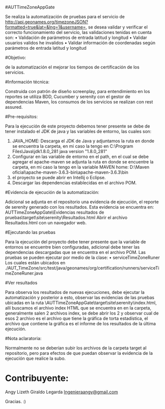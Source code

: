#AUTTimeZoneAppGate

Se realiza la automatización de pruebas para el servicio de http://api.geonames.org/timezoneJSON?formatted=true&lat=&lng=1&username=, se desea validar y verificar el correcto funcionamiento del servicio, las validaciones tenidas en cuenta son:
•	Validación de parámetros de entrada latitud y longitud
•	Validar usuarios validos he invalidos
•	Validar información de coordenadas según parámetros de entrada latitud y longitud


#Objetivo:

 de la automatización el mejorar los tiempos de certificación de los servicios. 


#Información técnica:
 
Construida con patrón de diseño screenplay,  para entendimiento en los reportes se utiliza BDD, Cucumber y serenity con el gestor de dependencias Maven, los consumos de los servicios se realizan con rest assured. 


#Pre-requisitos:

Para la ejecución de este proyecto debemos tener presente se debe de tener instalado el JDK de java y las variables de entorno, las cuales son:
1.	JAVA_HOME: Descarga el JDK de Java y adjuntamos la ruta en donde se encuentra la carpeta, en mi caso la tengo en C:\Program Files\Java\jdk1.8.0_281
java version "1.8.0_281"
2.	Configurar en las variable de entorno en el path, en el cual se debe agregar el apache-maven se adjunta la ruta en donde se encuentre la carpeta, en mi caso la tengo en la variable MAVEN  home:  D:\Maven oficial\apache-maven-3.6.3-bin\apache-maven-3.6.3\bin
3. el proyecto se puede abrir en Intellij o Eclipse.
4. Descargar las dependencias establecidas en el archivo POM.


#Evidencia de ejecución de la automatización:

Adicional se adjunta en el repositorio una evidencia de ejecución, el reporte de serenity generado con los resultados.
Esta evidencia se encuentra en:  
AUTTimeZoneAppGate\Evidencias resultados de pruebas\target\site\serenity\Resultados.html
Abrir el archivo Resultados.html con un navegador web.


#Ejecutando las pruebas 

Para la ejecución del proyecto debe tener presente que la variable de entornos se encuentre bien configuradas, adicional debe tener las dependencias descargadas que se encuentra en el archivo POM.
Las pruebas se pueden ejecutar por medio de la clase:
•	serviceTimeZoneRuner
 Los cuales están ubicados en ./AUT_TimeZone/src/test/java/geonames/org/certification/runners/serviceTimeZoneRuner.java


#Ver resultados

Para observa los resultados de nuevas ejecuciones, debe ejecutar la automatización y posterior a esto, observar las evidencias de las pruebas ubicadas en la  ruta \AUTTimeZoneAppGate\target\site\serenity\index.html,
allí buscamos el archivo index HTML que se encuentra en en la carpeta, generalmente salen 2 archivos index, se debe abrir los 2 y observar cual de esos 2 archivo es el archivo que tiene la gráfica de torta estadística, el archivo que contiene la gráfica es el informe de los resultados de la última ejecución.


#Nota aclaratoria:

Normalmente no se deberían subir los archivos de la carpeta target al repositorio, pero para efectos de que puedan observar la evidencia de la ejecución que realice la subo.


# Contribuyente:

Angy Lizeth Giraldo Legarda
Ingenieraangy@gmail.com

Gracias. :)
